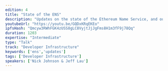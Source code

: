 ```yaml
---
edition: 4
title: "State of the ENS"
description: "Updates on the state of the Ethereum Name Service, and our plans for the next year."
youtubeUrl: "https://youtu.be/GQDxKRqEKEo"
ipfsHash: "Qmcyw3RWhFGK4zUSS8gLC8VyjtJjJgFms8H1m3fF9j78Qq"
duration: 1203
expertise: "Intermediate"
type: "Talk"
track: "Developer Infrastructure"
keywords: ['ens','updates']
tags: ['Developer Infrastructure']
speakers: ['Nick Johnson & Jeff Lau']
---
```

